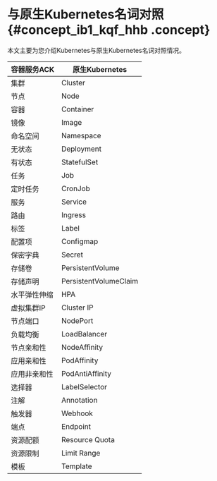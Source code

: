 # 与原生Kubernetes名词对照 {#concept_ib1_kqf_hhb .concept}

本文主要为您介绍Kubernetes与原生Kubernetes名词对照情况。

|容器服务ACK|原生Kubernetes|
|-------|------------|
|集群|Cluster|
|节点|Node|
|容器|Container|
|镜像|Image|
|命名空间|Namespace|
|无状态|Deployment|
|有状态|StatefulSet|
|任务|Job|
|定时任务|CronJob|
|服务|Service|
|路由|Ingress|
|标签|Label|
|配置项|Configmap|
|保密字典|Secret|
|存储卷|PersistentVolume|
|存储声明|PersistentVolumeClaim|
|水平弹性伸缩|HPA|
|虚拟集群IP|Cluster IP|
|节点端口|NodePort|
|负载均衡|LoadBalancer|
|节点亲和性|NodeAffinity|
|应用亲和性|PodAffinity|
|应用非亲和性|PodAntiAffinity|
|选择器|LabelSelector|
|注解|Annotation|
|触发器|Webhook|
|端点|Endpoint|
|资源配额|Resource Quota|
|资源限制|Limit Range|
|模板|Template|

